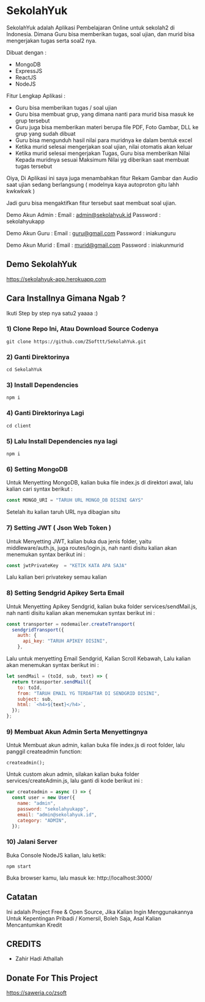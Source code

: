 # SekolahYuk
SekolahYuk adalah Aplikasi Pembelajaran Online untuk sekolah2 di Indonesia. Dimana Guru bisa memberikan tugas, soal ujian, dan murid bisa mengerjakan tugas serta soal2 nya.

Dibuat dengan :
- MongoDB
- ExpressJS
- ReactJS
- NodeJS

Fitur Lengkap Aplikasi :

- Guru bisa memberikan tugas / soal ujian
- Guru bisa membuat grup, yang dimana nanti para murid bisa masuk ke grup tersebut
- Guru juga bisa memberikan materi berupa file PDF, Foto Gambar, DLL ke grup yang sudah dibuat
- Guru bisa mengunduh hasil nilai para muridnya ke dalam bentuk excel
- Ketika murid selesai mengerjakan soal ujian, nilai otomatis akan keluar
- Ketika murid selesai mengerjakan Tugas, Guru bisa memberikan Nilai Kepada muridnya sesuai Maksimum Nilai yg diberikan saat membuat tugas tersebut

Oiya, Di Aplikasi ini saya juga menambahkan fitur Rekam Gambar dan Audio saat ujian sedang berlangsung ( modelnya kaya autoproton gitu lahh kwkwkwk )

Jadi guru bisa mengaktifkan fitur tersebut saat membuat soal ujian.

Demo Akun Admin :
Email : admin@sekolahyuk.id
Password : sekolahyukapp

Demo Akun Guru :
Email : guru@gmail.com
Password : iniakunguru

Demo Akun Murid :
Email : murid@gmail.com
Password : iniakunmurid

## Demo SekolahYuk
https://sekolahyuk-app.herokuapp.com

## Cara Installnya Gimana Ngab ?

Ikuti Step by step nya satu2 yaaaa :)

### 1) Clone Repo Ini, Atau Download Source Codenya
```
git clone https://github.com/ZSofttt/SekolahYuk.git
```

### 2) Ganti Direktorinya
```
cd SekolahYuk
```
### 3) Install Dependencies
```
npm i
```

### 4) Ganti Direktorinya Lagi
```
cd client
```
### 5) Lalu Install Dependencies nya lagi
```
npm i
```

### 6) Setting MongoDB

Untuk Menyetting MongoDB, kalian buka file index.js di direktori awal, lalu kalian cari syntax berikut :

```js
const MONGO_URI = "TARUH URL MONGO_DB DISINI GAYS"
```
Setelah itu kalian taruh URL nya dibagian situ

### 7) Setting JWT ( Json Web Token )

Untuk Menyetting JWT, kalian buka dua jenis folder, yaitu middleware/auth.js, juga routes/login.js, nah nanti disitu kalian akan menemukan syntax berikut ini :

```js
const jwtPrivateKey  = "KETIK KATA APA SAJA"
```
Lalu kalian beri privatekey semau kalian

### 8) Setting Sendgrid Apikey Serta Email

Untuk Menyetting Apikey Sendgrid, kalian buka folder services/sendMail.js, nah nanti disitu kalian akan menemukan syntax berikut ini :

```js
const transporter = nodemailer.createTransport(
  sendgridTransport({
    auth: {
      api_key: "TARUH APIKEY DISINI",
    },
```
Lalu untuk menyetting Email Sendgrid, Kalian Scroll Kebawah, Lalu kalian akan menemukan syntax berikut ini :

```js
let sendMail = (toId, sub, text) => {
  return transporter.sendMail({
    to: toId,
    from: "TARUH EMAIL YG TERDAFTAR DI SENDGRID DISINI",
    subject: sub,
    html: `<h4>${text}</h4>`,
  });
};
```

### 9) Membuat Akun Admin Serta Menyettingnya

Untuk Membuat akun admin, kalian buka file index.js di root folder, lalu
panggil createadmin function:

```
createadmin();
```
Untuk custom akun admin, silakan kalian buka folder services/createAdmin.js, lalu ganti di kode berikut ini :

```js
var createadmin = async () => {
  const user = new User({
    name: "admin",
    password: "sekolahyukapp",
    email: "admin@sekolahyuk.id",
    category: "ADMIN",
  });
```

### 10) Jalani Server

Buka Console NodeJS kalian, lalu ketik:
```
npm start
```

Buka browser kamu, lalu masuk ke:
http://localhost:3000/

## Catatan
Ini adalah Project Free & Open Source, Jika Kalian Ingin Menggunakannya Untuk Kepentingan Pribadi / Komersil, Boleh Saja, Asal Kalian Mencantumkan Kredit

## CREDITS
- Zahir Hadi Athallah

## Donate For This Project
https://saweria.co/zsoft


